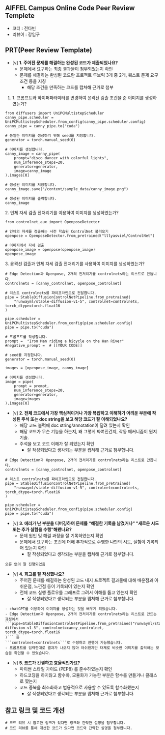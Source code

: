 ## AIFFEL Campus Online Code Peer Review Templete
- 코더 : 전다빈
- 리뷰어 : 강임구


## PRT(Peer Review Template)
- [v]  **1. 주어진 문제를 해결하는 완성된 코드가 제출되었나요?**
    - 문제에서 요구하는 최종 결과물이 첨부되었는지 확인
    - 문제를 해결하는 완성된 코드란 프로젝트 루브릭 3개 중 2개, 
    퀘스트 문제 요구조건 등을 지칭
        - 해당 조건을 만족하는 코드를 캡쳐해 근거로 첨부

1. 1. 프롬프트와 하이퍼파라미터를 변경하여 윤곽선 검출 조건을 준 이미지를 생성하였는가?
```
from diffusers import UniPCMultistepScheduler
canny_pipe.scheduler = UniPCMultistepScheduler.from_config(canny_pipe.scheduler.config)
canny_pipe = canny_pipe.to("cuda")

# 동일한 이미지를 생성하기 위해 seed를 지정합니다.
generator = torch.manual_seed(0)

# 이미지를 생성합니다.
canny_image = canny_pipe(
    prompt="disco dancer with colorful lights",
    num_inference_steps=20,
    generator=generator,
    image=canny_image
).images[0]

# 생성된 이미지를 저장합니다.
canny_image.save("/content/sample_data/canny_image.png")

# 생성된 이미지를 출력합니다.
canny_image
```

2. 인체 자세 검출 전처리기를 이용하여 이미지를 생성하였는가?
```
from controlnet_aux import OpenposeDetector

# 인체의 자세를 검출하는 사전 학습된 ControlNet 불러오기
openpose = OpenposeDetector.from_pretrained("lllyasviel/ControlNet")

# 이미지에서 자세 검출
openpose_image = openpose(openpose_image)
openpose_image
```

3. 윤곽선 검출과 인체 자세 검출 전처리기를 사용하여 이미지를 생성하였는가?
```
# Edge Detection과 Openpose, 2개의 전처리기를 controlnets라는 리스트로 만듭니다.
controlnets = [canny_controlnet, openpose_controlnet]

# 리스트 controlnets를 파이프라인으로 전달합니다.
pipe = StableDiffusionControlNetPipeline.from_pretrained(
    "runwayml/stable-diffusion-v1-5", controlnet=controlnets, torch_dtype=torch.float16
)

pipe.scheduler = UniPCMultistepScheduler.from_config(pipe.scheduler.config)
pipe = pipe.to("cuda")

# 프롬프트를 작성합니다.
prompt =  "Iron Man riding a bicycle on the Han River"
#negative_prompt =  # [[YOUR CODE]]

# seed를 지정합니다.
generator = torch.manual_seed(0)

images = [openpose_image, canny_image]

# 이미지를 생성합니다.
image = pipe(
    prompt = prompt,
    num_inference_steps=20,
    generator=generator,
    image=images
).images[0]
```

    
- [v]  **2. 전체 코드에서 가장 핵심적이거나 가장 복잡하고 이해하기 어려운 부분에 작성된 
주석 또는 doc string을 보고 해당 코드가 잘 이해되었나요?**
    - 해당 코드 블럭에 doc string/annotation이 달려 있는지 확인
    - 해당 코드가 무슨 기능을 하는지, 왜 그렇게 짜여진건지, 작동 메커니즘이 뭔지 기술.
    - 주석을 보고 코드 이해가 잘 되었는지 확인
        - 잘 작성되었다고 생각되는 부분을 캡쳐해 근거로 첨부합니다.

```
# Edge Detection과 Openpose, 2개의 전처리기를 controlnets라는 리스트로 만듭니다.
controlnets = [canny_controlnet, openpose_controlnet]

# 리스트 controlnets를 파이프라인으로 전달합니다.
pipe = StableDiffusionControlNetPipeline.from_pretrained(
    "runwayml/stable-diffusion-v1-5", controlnet=controlnets, torch_dtype=torch.float16
)

pipe.scheduler = UniPCMultistepScheduler.from_config(pipe.scheduler.config)
pipe = pipe.to("cuda")
```
        
- [v]  **3. 에러가 난 부분을 디버깅하여 문제를 “해결한 기록을 남겼거나” 
”새로운 시도 또는 추가 실험을 수행”해봤나요?**
    - 문제 원인 및 해결 과정을 잘 기록하였는지 확인
    - 문제에서 요구하는 조건에 더해 추가적으로 수행한 나만의 시도, 
    실험이 기록되어 있는지 확인
        - 잘 작성되었다고 생각되는 부분을 캡쳐해 근거로 첨부합니다.
```
오류 없이 잘 진행되었음
```

        
- [v]  **4. 회고를 잘 작성했나요?**
    - 주어진 문제를 해결하는 완성된 코드 내지 프로젝트 결과물에 대해
    배운점과 아쉬운점, 느낀점 등이 기록되어 있는지 확인
    - 전체 코드 실행 플로우를 그래프로 그려서 이해를 돕고 있는지 확인
        - 잘 작성되었다고 생각되는 부분을 캡쳐해 근거로 첨부합니다.
```
- chatGPT를 이용하여 이미지를 생성하는 것을 배우게 되었습니다.
- Edge Detection과 Openpose, 2개의 전처리기를 controlnets라는 리스트로 만드는 과정에서```pipe=StableDiffusionControlNetPipeline.from_pretrained("runwayml/stable-diffusion-v1-5", controlnet=canny_controlnet, torch_dtype=torch.float16
)``` 를
```controlnet=controlnets```로 수정하고 진행이 가능했습니다.
- 프롬프트를 입력한대로 결과가 나오지 않아 아쉬웠지만 대체로 비슷한 이미지를 출력하는 모습을 확인할 수 있었습니다.
```

        
- [v]  **5. 코드가 간결하고 효율적인가요?**
    - 파이썬 스타일 가이드 (PEP8) 를 준수하였는지 확인
    - 하드코딩을 하지않고 함수화, 모듈화가 가능한 부분은 함수를 만들거나 클래스로 짰는지
    - 코드 중복을 최소화하고 범용적으로 사용할 수 있도록 함수화했는지
        - 잘 작성되었다고 생각되는 부분을 캡쳐해 근거로 첨부합니다.



## 참고 링크 및 코드 개선
```
# 코드 리뷰 시 참고한 링크가 있다면 링크와 간략한 설명을 첨부합니다.
# 코드 리뷰를 통해 개선한 코드가 있다면 코드와 간략한 설명을 첨부합니다.
```
